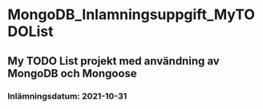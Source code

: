 # MongoDB_Inlamningsuppgift_MyTODOList
## My TODO List projekt med användning av MongoDB och Mongoose
### Inlämningsdatum: 2021-10-31
